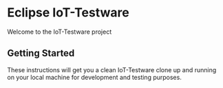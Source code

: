 # Eclipse IoT-Testware
Welcome to the IoT-Testware project

## Getting Started

These instructions will get you a clean IoT-Testware clone up and running on your local machine for development and testing purposes.
